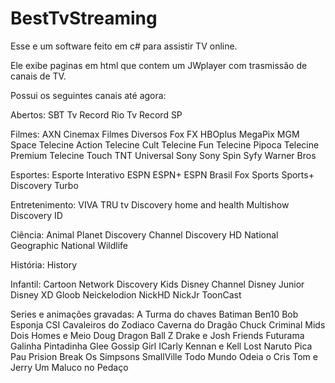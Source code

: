 BestTvStreaming
===============

Esse e um software feito em c# para assistir TV online.

Ele exibe paginas em html que contem um JWplayer com trasmissão de canais
de TV.

Possui os seguintes canais até agora:

Abertos:
  SBT
  Tv Record Rio
  Tv Record SP

Filmes:
  AXN
  Cinemax
  Filmes Diversos
  Fox
  FX
  HBOplus
  MegaPix
  MGM
  Space
  Telecine Action
  Telecine Cult
  Telecine Fun
  Telecine Pipoca
  Telecine Premium
  Telecine Touch
  TNT
  Universal
  Sony
  Sony Spin
  Syfy
  Warner Bros

Esportes:
  Esporte Interativo
  ESPN
  ESPN+
  ESPN Brasil
  Fox Sports
  Sports+
  Discovery Turbo

Entretenimento:
  VIVA
  TRU tv
  Discovery home and health
  Multishow
  Discovery ID

Ciência:
  Animal Planet
  Discovery Channel
  Discovery HD
  National Geographic
  National Wildlife

História:
  History

Infantil:
  Cartoon Network
  Discovery Kids
  Disney Channel
  Disney Junior
  Disney XD
  Gloob
  Neickelodion
  NickHD
  NickJr
  ToonCast

Series e animações gravadas:
  A Turma do chaves
  Batiman
  Ben10
  Bob Esponja
  CSI
  Cavaleiros do Zodiaco
  Caverna do Dragão
  Chuck
  Criminal Mids
  Dois Homes e Meio
  Doug
  Dragon Ball Z
  Drake e Josh
  Friends
  Futurama
  Galinha Pintadinha
  Glee
  Gossip Girl
  ICarly
  Kennan e Kell
  Lost
  Naruto
  Pica Pau
  Prision Break
  Os Simpsons
  SmallVille
  Todo Mundo Odeia o Cris
  Tom e Jerry
  Um Maluco no Pedaço
